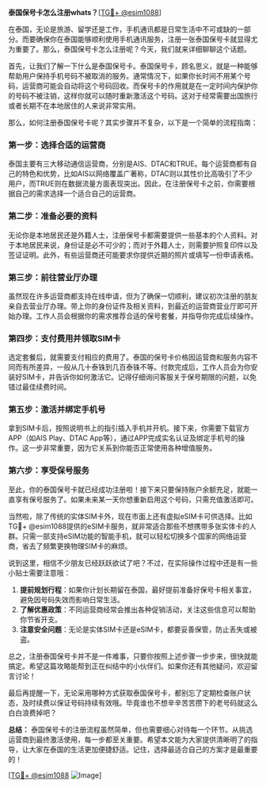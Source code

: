 **泰国保号卡怎么注册whats？**[[TG💪+ @esim1088](https://t.me/s/esim1088)]

在泰国，无论是旅游、留学还是工作，手机通讯都是日常生活中不可或缺的一部分。而要确保你在泰国能够顺利使用手机通讯服务，注册一张泰国保号卡就显得尤为重要了。那么，泰国保号卡怎么注册呢？今天，我们就来详细聊聊这个话题。

首先，让我们了解一下什么是泰国保号卡。泰国保号卡，顾名思义，就是一种能够帮助用户保持手机号码不被取消的服务。通常情况下，如果你长时间不用某个号码，运营商可能会自动将这个号码回收。而保号卡的作用就是在一定时间内保护你的号码不被注销，这样你就可以随时重新激活这个号码。这对于经常需要出国旅行或者长期不在本地居住的人来说非常实用。

那么，如何注册泰国保号卡呢？其实步骤并不复杂，以下是一个简单的流程指南：

### **第一步：选择合适的运营商**
泰国主要有三大移动通信运营商，分别是AIS、DTAC和TRUE。每个运营商都有自己的特色和优势，比如AIS以网络覆盖广著称，DTAC则以其性价比高吸引了不少用户，而TRUE则在数据流量方面表现突出。因此，在注册保号卡之前，你需要根据自己的需求选择一个适合自己的运营商。

### **第二步：准备必要的资料**
无论你是本地居民还是外籍人士，注册保号卡都需要提供一些基本的个人资料。对于本地居民来说，身份证是必不可少的；而对于外籍人士，则需要护照复印件以及签证证明。此外，有些运营商还可能要求你提供近期的照片或填写一份申请表格。

### **第三步：前往营业厅办理**
虽然现在许多运营商都支持在线申请，但为了确保一切顺利，建议初次注册的朋友亲自去营业厅办理。带上你的身份证件及相关资料，到最近的运营商营业厅即可开始办理。工作人员会根据你的需求推荐合适的保号套餐，并指导你完成后续操作。

### **第四步：支付费用并领取SIM卡**
选定套餐后，就需要支付相应的费用了。泰国的保号卡价格因运营商和服务内容不同而有所差异，一般从几十泰铢到几百泰铢不等。付款完成后，工作人员会为你安装好SIM卡，并告诉你如何激活它。记得仔细询问客服关于保号期限的问题，以免错过最佳续费时间。

### **第五步：激活并绑定手机号**
拿到SIM卡后，按照说明书上的指引插入手机并开机。接下来，你需要下载官方APP（如AIS Play、DTAC App等），通过APP完成实名认证及绑定手机号的操作。这一步非常重要，因为它关系到你能否正常使用各种增值服务。

### **第六步：享受保号服务**
至此，你的泰国保号卡就已经成功注册啦！接下来只要保持账户余额充足，就能一直享有保号服务了。如果未来某一天你想重新启用这个号码，只需充值激活即可。

当然啦，除了传统的实体SIM卡外，现在市面上还有虚拟eSIM卡可供选择。比如TG💪+ @esim1088提供的eSIM卡服务，就非常适合那些不想携带多张实体卡的人群。只需一部支持eSIM功能的智能手机，就可以轻松切换多个国家的网络运营商，省去了频繁更换物理SIM卡的麻烦。

说到这里，相信不少朋友已经跃跃欲试了吧？不过，在实际操作过程中还是有一些小贴士需要注意哦：

1. **提前规划行程**：如果你计划长期留在泰国，最好提前准备好保号卡相关事宜，避免因号码失效而影响日常生活。
2. **了解优惠政策**：不同运营商经常会推出各种促销活动，关注这些信息可以帮助你节省开支。
3. **注意安全问题**：无论是实体SIM卡还是eSIM卡，都要妥善保管，防止丢失或被盗。

总之，注册泰国保号卡并不是一件难事，只要你按照上述步骤一步步来，很快就能搞定。希望这篇攻略能帮到正在纠结中的小伙伴们。如果你还有其他疑问，欢迎留言讨论！

最后再提醒一下，无论采用哪种方式获取泰国保号卡，都别忘了定期检查账户状态，及时续费以保证号码持续有效哦。毕竟谁也不想辛辛苦苦攒下的老号码就这么白白浪费掉吧？

**总结：**
泰国保号卡的注册流程虽然简单，但也需要细心对待每一个环节。从挑选运营商到最终激活使用，每一步都至关重要。希望本文能为大家提供清晰明了的指导，让大家在泰国的生活更加便捷舒适。记住，选择最适合自己的方案才是最重要的！

[[TG💪+ @esim1088](https://t.me/s/esim1088) ![Image](https://i.postimg.cc/4NQfJmqS/Snipaste-2025-05-13-00-14-12.png)]
